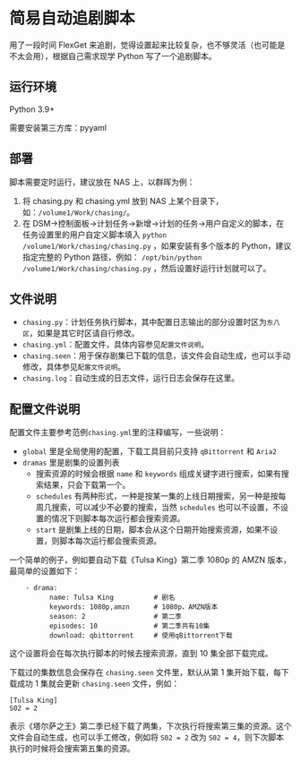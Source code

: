 # 简易自动追剧脚本

用了一段时间 FlexGet 来追剧，觉得设置起来比较复杂，也不够灵活（也可能是不太会用），根据自己需求现学 Python 写了一个追剧脚本。

## 运行环境

Python 3.9+

需要安装第三方库：pyyaml

## 部署

脚本需要定时运行，建议放在 NAS 上，以群晖为例：

1. 将 chasing.py 和 chasing.yml 放到 NAS 上某个目录下，如：`/volume1/Work/chasing/`。
2. 在 DSM->控制面板->计划任务->新增->计划的任务->用户自定义的脚本，在任务设置里的用户自定义脚本填入
   `python /volume1/Work/chasing/chasing.py`
   ，如果安装有多个版本的 Python，建议指定完整的 Python 路径，例如：
   `/opt/bin/python /volume1/Work/chasing/chasing.py`
   ，然后设置好运行计划就可以了。

## 文件说明

-   `chasing.py`：计划任务执行脚本，其中配置日志输出的部分设置时区为`东八区`，如果是其它时区请自行修改。
-   `chasing.yml`：配置文件，具体内容参见`配置文件说明`。
-   `chasing.seen`：用于保存剧集已下载的信息，该文件会自动生成，也可以手动修改，具体参见`配置文件说明`。
-   `chasing.log`：自动生成的日志文件，运行日志会保存在这里。

## 配置文件说明

配置文件主要参考范例`chasing.yml`里的注释编写，一些说明：

-   `global` 里是全局使用的配置，下载工具目前只支持 `qBittorrent` 和 `Aria2`
-   `dramas` 里是剧集的设置列表
    -   搜索资源的时候会根据 `name` 和 `keywords` 组成关键字进行搜索，如果有搜索结果，只会下载第一个。
    -   `schedules` 有两种形式，一种是按某一集的上线日期搜索，另一种是按每周几搜索，可以减少不必要的搜索，当然 `schedules` 也可以不设置，不设置的情况下则脚本每次运行都会搜索资源。
    -   `start` 是剧集上线的日期，脚本会从这个日期开始搜索资源，如果不设置，则脚本每次运行都会搜索资源。

一个简单的例子，例如要自动下载《Tulsa King》第二季 1080p 的 AMZN 版本，最简单的设置如下：

```
    - drama:
          name: Tulsa King          # 剧名
          keywords: 1080p,amzn      # 1080p，AMZN版本
          season: 2                 # 第二季
          episodes: 10              # 第二季共有10集
          download: qbittorrent     # 使用qBittorrent下载
```

这个设置将会在每次执行脚本的时候去搜索资源，直到 10 集全部下载完成。

下载过的集数信息会保存在 `chasing.seen` 文件里，默认从第 1 集开始下载，每下载成功 1 集就会更新 `chasing.seen` 文件，例如：

```
[Tulsa King]
S02 = 2
```

表示《塔尔萨之王》第二季已经下载了两集，下次执行将搜索第三集的资源。这个文件会自动生成，也可以手工修改，例如将 `S02 = 2` 改为 `S02 = 4`，则下次脚本执行的时候将会搜索第五集的资源。
